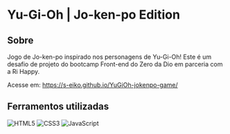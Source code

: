 # Yu-Gi-Oh | Jo-ken-po Edition

## Sobre
Jogo de Jo-ken-po inspirado nos personagens de Yu-Gi-Oh! Este é um desafio de projeto do bootcamp Front-end do Zero da Dio em parceria com a Ri Happy.

Acesse em: https://s-eiko.github.io/YuGiOh-jokenpo-game/

## Ferramentos utilizadas
![HTML5](https://img.shields.io/badge/HTML5-E34F26?style=for-the-badge&logo=html5&logoColor=white)
![CSS3](https://img.shields.io/badge/CSS3-1572B6?style=for-the-badge&logo=css3&logoColor=white)
![JavaScript](https://img.shields.io/badge/JavaScript-F7DF1E?style=for-the-badge&logo=javascript&logoColor=black)
